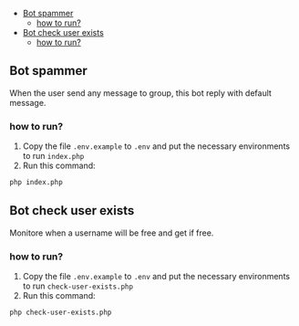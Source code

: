 - [Bot spammer](#bot-spammer)
  - [how to run?](#how-to-run)
- [Bot check user exists](#bot-check-user-exists)
  - [how to run?](#how-to-run-1)

## Bot spammer

When the user send any message to group, this bot reply with default message.

### how to run?

1. Copy the file `.env.example` to `.env` and put the necessary environments to run `index.php`
2. Run this command:

```bash
php index.php
```
## Bot check user exists

Monitore when a username will be free and get if free.

### how to run?

1. Copy the file `.env.example` to `.env` and put the necessary environments to run `check-user-exists.php`
2. Run this command:

```bash
php check-user-exists.php
```
